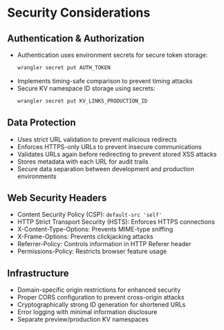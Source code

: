 # Security Considerations

## Authentication & Authorization
- Authentication uses environment secrets for secure token storage:
  ```bash
  wrangler secret put AUTH_TOKEN
  ```
- Implements timing-safe comparison to prevent timing attacks
- Secure KV namespace ID storage using secrets:
  ```bash
  wrangler secret put KV_LINKS_PRODUCTION_ID
  ```

## Data Protection
- Uses strict URL validation to prevent malicious redirects
- Enforces HTTPS-only URLs to prevent insecure communications
- Validates URLs again before redirecting to prevent stored XSS attacks
- Stores metadata with each URL for audit trails
- Secure data separation between development and production environments

## Web Security Headers
- Content Security Policy (CSP): `default-src 'self'`
- HTTP Strict Transport Security (HSTS): Enforces HTTPS connections
- X-Content-Type-Options: Prevents MIME-type sniffing
- X-Frame-Options: Prevents clickjacking attacks
- Referrer-Policy: Controls information in HTTP Referer header
- Permissions-Policy: Restricts browser feature usage

## Infrastructure
- Domain-specific origin restrictions for enhanced security
- Proper CORS configuration to prevent cross-origin attacks
- Cryptographically strong ID generation for shortened URLs
- Error logging with minimal information disclosure
- Separate preview/production KV namespaces
